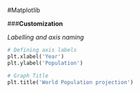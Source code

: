 #Matplotlib

###**Customization**

   _Labelling and axis naming_
   ```python
   # Defining axis labels
plt.xlabel('Year')
plt.ylabel('Population')

# Graph Title
plt.title('World Population projection')
```
   
   

